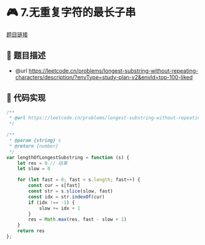 # 🎮 7.无重复字符的最长子串

[题目链接](https://leetcode.cn/problems/longest-substring-without-repeating-characters/description/?envType=study-plan-v2&envId=top-100-liked)

## 📌 题目描述
* @url https://leetcode.cn/problems/longest-substring-without-repeating-characters/description/?envType=study-plan-v2&envId=top-100-liked

## 📄 代码实现
```typescript
/**
 * @url https://leetcode.cn/problems/longest-substring-without-repeating-characters/description/?envType=study-plan-v2&envId=top-100-liked
 */

/**
 * @param {string} s
 * @return {number}
 */
var lengthOfLongestSubstring = function (s) {
    let res = 0 // 结果
    let slow = 0

    for (let fast = 0; fast < s.length; fast++) {
        const cur = s[fast]
        const str = s.slice(slow, fast)
        const idx = str.indexOf(cur)
        if (idx !== -1) {
            slow += idx + 1
        }
        res = Math.max(res, fast - slow + 1)
    }
    return res
};
```
